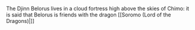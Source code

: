 The Djinn Belorus lives in a cloud fortress high above the skies of Chimo: it is said that Belorus is friends with the dragon [[Soromo (Lord of the Dragons)|]]